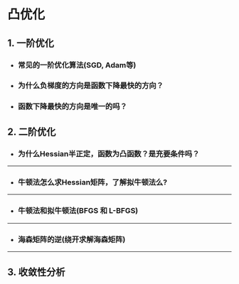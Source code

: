 # 凸优化


## 1. 一阶优化
- ### 常见的一阶优化算法(SGD, Adam等)

- ### 为什么负梯度的方向是函数下降最快的方向？

- ### 函数下降最快的方向是唯一的吗？


## 2. 二阶优化
- ### 为什么Hessian半正定，函数为凸函数？是充要条件吗？
-----------

- ### 牛顿法怎么求Hessian矩阵，了解拟牛顿法么?
-----------

- ### 牛顿法和拟牛顿法(BFGS 和 L-BFGS)

-----------

- ### 海森矩阵的逆(绕开求解海森矩阵)

-----------



## 3. 收敛性分析

